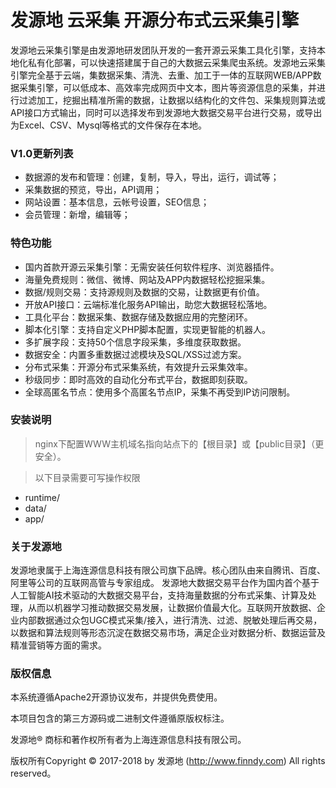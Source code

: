 # 发源地 云采集 开源分布式云采集引擎

发源地云采集引擎是由发源地研发团队开发的一套开源云采集工具化引擎，支持本地化私有化部署，可以快速搭建属于自己的大数据云采集爬虫系统。发源地云采集引擎完全基于云端，集数据采集、清洗、去重、加工于一体的互联网WEB/APP数据采集引擎，可以低成本、高效率完成网页中文本，图片等资源信息的采集，并进行过滤加工，挖掘出精准所需的数据，让数据以结构化的文件包、采集规则算法或API接口方式输出，同时可以选择发布到发源地大数据交易平台进行交易，或导出为Excel、CSV、Mysql等格式的文件保存在本地。

### V1.0更新列表
- 数据源的发布和管理：创建，复制，导入，导出，运行，调试等；
- 采集数据的预览，导出，API调用；
- 网站设置：基本信息，云帐号设置，SEO信息；
- 会员管理：新增，编辑等；

### 特色功能
- 国内首款开源云采集引擎：无需安装任何软件程序、浏览器插件。
- 海量免费规则：微信、微博、网站及APP内数据轻松挖掘采集。
- 数据/规则交易：支持源规则及数据的交易，让数据更有价值。
- 开放API接口：云端标准化服务API输出，助您大数据轻松落地。
- 工具化平台：数据采集、数据存储及数据应用的完整闭环。
- 脚本化引擎：支持自定义PHP脚本配置，实现更智能的机器人。
- 多扩展字段：支持50个信息字段采集，多维度获取数据。
- 数据安全：内置多重数据过滤模块及SQL/XSS过滤方案。
- 分布式采集：开源分布式采集系统，有效提升云采集效率。
- 秒级同步：即时高效的自动化分布式平台，数据即刻获取。
- 全球高匿名节点：使用多个高匿名节点IP，采集不再受到IP访问限制。

### 安装说明

>nginx下配置WWW主机域名指向站点下的【根目录】或【public目录】（更安全）。

>以下目录需要可写操作权限
- runtime/
- data/
- app/

### 关于发源地

发源地隶属于上海连源信息科技有限公司旗下品牌。核心团队由来自腾讯、百度、阿里等公司的互联网高管与专家组成。
发源地大数据交易平台作为国内首个基于人工智能AI技术驱动的大数据交易平台，支持海量数据的分布式采集、计算及处理，从而以机器学习推动数据交易发展，让数据价值最大化。互联网开放数据、企业内部数据通过众包UGC模式采集/接入，进行清洗、过滤、脱敏处理后再交易，以数据和算法规则等形态沉淀在数据交易市场，满足企业对数据分析、数据运营及精准营销等方面的需求。

### 版权信息

本系统遵循Apache2开源协议发布，并提供免费使用。

本项目包含的第三方源码或二进制文件遵循原版权标注。

发源地® 商标和著作权所有者为上海连源信息科技有限公司。

版权所有Copyright © 2017-2018 by 发源地 (http://www.finndy.com) All rights reserved。


